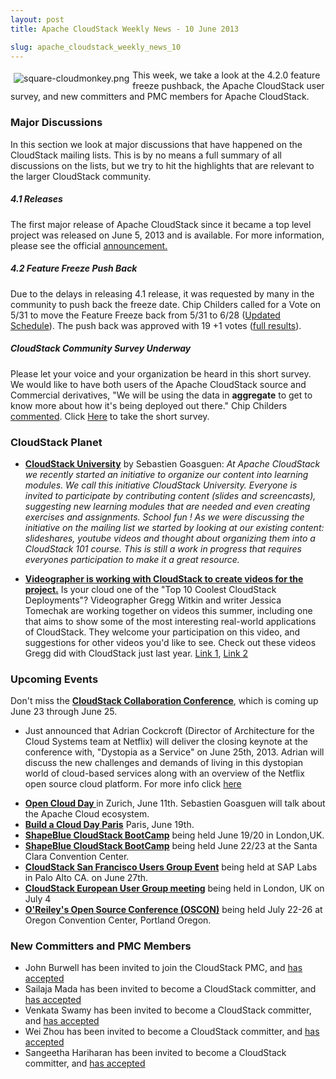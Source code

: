 ```yaml
---
layout: post
title: Apache CloudStack Weekly News - 10 June 2013

slug: apache_cloudstack_weekly_news_10
---
```

<p><a href="/img/imported/ab378739-3c34-48ea-9495-2c49e23e58d6"><img src="/img/imported/ab378739-3c34-48ea-9495-2c49e23e58d6?t=true" alt="square-cloudmonkey.png" align="left" vspace="5" hspace="5"></img></a>This week, we take a look at the 4.2.0 feature freeze pushback, the Apache CloudStack user survey, and new committers and PMC members for Apache CloudStack.</p>

<h3><a name="ApacheCloudStackWeeklyNews-10June2013-MajorDiscussions"></a>Major Discussions</h3>

<p>In this section we look at major discussions that have happened on the CloudStack mailing lists. This is by no means a full summary of all discussions on the lists, but we try to hit the highlights that are relevant to the larger CloudStack community. </p>

<h5><a name="ApacheCloudStackWeeklyNews-10June2013-4.1Releases"></a>4.1 Releases</h5>

<p>The first major release of Apache CloudStack since it became a top level project was released on June 5, 2013 and is available. For more information, please see the official <a href="https://blogs.apache.org/cloudstack/entry/apache_cloudstack_4_1_0" class="external-link" rel="nofollow">announcement.</a> </p>

<h5><a name="ApacheCloudStackWeeklyNews-10June2013-4.2FeatureFreezePushBack"></a>4.2 Feature Freeze Push Back</h5>

<p>Due to the delays in releasing 4.1 release, it was requested by many in the community to push back the freeze date. Chip Childers called for a Vote on 5/31 to move the Feature Freeze back from 5/31 to 6/28 (<a href="https://cwiki.apache.org/confluence/display/CLOUDSTACK/Cloudstack+4.2+Release" class="external-link" rel="nofollow">Updated Schedule</a>). The push back was approved with 19 +1 votes (<a href="http://markmail.org/message/2pd33ofdegqugsi2?q" class="external-link" rel="nofollow">full results</a>).</p>

<h5><a name="ApacheCloudStackWeeklyNews-10June2013-CloudStackCommunitySurveyUnderway"></a>CloudStack Community Survey Underway</h5>

<p>Please let your voice and your organization be heard in this short survey. We would like to have both users of the Apache CloudStack source and Commercial derivatives, "We will be using the data in <b>aggregate</b> to get to know more about how it's being deployed out there." Chip Childers <a href="http://markmail.org/message/7s3ev7leok7uxucb?q" class="external-link" rel="nofollow">commented</a>. Click <a href="https://www.surveymonkey.com/s/28BV97D" class="external-link" rel="nofollow">Here</a> to take the short survey.</p>

<h3><a name="ApacheCloudStackWeeklyNews-10June2013-CloudStackPlanet"></a>CloudStack Planet</h3>

<ul>
	<li><b><a href="http://buildacloud.org/blog/259-cloudstack-university.html" class="external-link" rel="nofollow">CloudStack University</a></b> by Sebastien Goasguen: <em>At Apache CloudStack we recently started an initiative to organize our content into learning modules. We call this initiative CloudStack University. Everyone is invited to participate by contributing content (slides and screencasts), suggesting new learning modules that are needed and even creating exercises and assignments. School fun ! As we were discussing the initiative on the mailing list we started by looking at our existing content: slideshares, youtube videos and thought about organizing them into a CloudStack 101 course. This is still a work in progress that requires everyones participation to make it a great resource.</em></li>
</ul>


<ul>
	<li><b><a href="http://markmail.org/message/fdughdzmp7ia44yx?q" class="external-link" rel="nofollow">Videographer is working with CloudStack to create videos for the project.</a></b> Is your cloud one of the "Top 10 Coolest CloudStack Deployments"? Videographer Gregg Witkin and writer Jessica Tomechak are working together on videos this summer, including one that aims to show some of the most interesting real-world applications of CloudStack. They welcome your participation on this video, and suggestions for other videos you'd like to see. Check out these videos Gregg did with CloudStack just last year. <a href="http://www.youtube.com/watch?v=oJ4b8HFmFTc" class="external-link" rel="nofollow">Link 1</a>, <a href="http://www.youtube.com/watch?v=KATuxn5pimY" class="external-link" rel="nofollow">Link 2</a></li>
</ul>


<h3><a name="ApacheCloudStackWeeklyNews-10June2013-UpcomingEvents"></a>Upcoming Events</h3>

<p>Don't miss the <b><a href="http://cloudstackcollab.net/" class="external-link" rel="nofollow">CloudStack Collaboration Conference</a></b>, which is coming up June 23 through June 25. </p>
<ul>
	<li>Just announced that Adrian Cockcroft (Director of Architecture for the Cloud Systems team at Netflix) will deliver the closing keynote at the conference with, "Dystopia as a Service" on June 25th, 2013. Adrian will discuss the new challenges and demands of living in this dystopian world of cloud-based services along with an overview of the Netflix open source cloud platform. For more info click <a href="http://www.cloudstackcollab.org/keynotes/keynote3/" class="external-link" rel="nofollow">here</a></li>
</ul>


<ul>
	<li><b><a href="https://www.ch-open.ch/events/aktuelle-events/open-cloud-day-2013/" class="external-link" rel="nofollow">Open Cloud Day </a></b> in Zurich, June 11th. Sebastien Goasguen will talk about the Apache Cloud ecosystem.</li>
	<li><b><a href="http://bacdparis.eventbrite.com" class="external-link" rel="nofollow">Build a Cloud Day Paris</a></b> Paris, June 19th.</li>
	<li><b><a href="http://www.shapeblue.com/cloudstack-bootcamp-training-course" class="external-link" rel="nofollow">ShapeBlue CloudStack BootCamp</a></b> being held June 19/20 in London,UK.</li>
	<li><b><a href="http://www.shapeblue.com/cloudstack-bootcamp-training-course" class="external-link" rel="nofollow">ShapeBlue CloudStack BootCamp</a></b> being held June 22/23 at the Santa Clara Convention Center.</li>
	<li><b><a href="http://www.meetup.com/CloudStack-SF-Bay-Area-Users-Group/events/117379992/" class="external-link" rel="nofollow">CloudStack San Francisco Users Group Event</a></b> being held at SAP Labs in Palo Alto CA. on June 27th.</li>
	<li><b><a href="http://www.eventbrite.com/event/6727182183" class="external-link" rel="nofollow">CloudStack European User Group meeting</a></b> being held in London, UK on July 4</li>
	<li><b><a href="http://www.oscon.com/oscon2013" class="external-link" rel="nofollow">O'Reiley's Open Source Conference (OSCON)</a></b> being held July 22-26 at Oregon Convention Center, Portland Oregon.</li>
</ul>


<h3><a name="ApacheCloudStackWeeklyNews-10June2013-NewCommittersandPMCMembers"></a>New Committers and PMC Members</h3>

<ul>
	<li>John Burwell has been invited to join the CloudStack PMC, and <a href="http://markmail.org/message/hsbd7g3dnyop3rcv?q" class="external-link" rel="nofollow">has accepted</a></li>
	<li>Sailaja Mada has been invited to become a CloudStack committer, and <a href="http://markmail.org/message/crdmnb5d2siq6t35?q" class="external-link" rel="nofollow">has accepted</a></li>
	<li>Venkata Swamy has been invited to become a CloudStack committer, and <a href="http://markmail.org/message/mnnpesrkay4s3qdr?q" class="external-link" rel="nofollow">has accepted</a></li>
	<li>Wei Zhou has been invited to become a CloudStack committer, and <a href="http://markmail.org/message/e4rsrs6ujlau36jh?q" class="external-link" rel="nofollow">has accepted</a></li>
	<li>Sangeetha Hariharan has been invited to become a CloudStack committer, and <a href="http://markmail.org/message/k2o2l4x3drqe5hl2?q" class="external-link" rel="nofollow">has accepted</a></li>
</ul>
